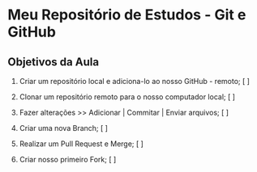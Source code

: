 # Meu Repositório de Estudos - Git e GitHub

## Objetivos da Aula

1. Criar um repositório local e adiciona-lo ao nosso GitHub - remoto; [ ]

2. Clonar um repositório remoto para o nosso computador local; [ ]

3. Fazer alterações >> Adicionar | Commitar | Enviar arquivos; [ ]

4. Criar uma nova Branch; [ ]

5. Realizar um Pull Request e Merge; [ ]

7. Criar nosso primeiro Fork; [ ]